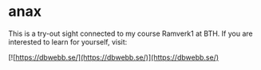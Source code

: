 # anax

This is a try-out sight connected to my course Ramverk1 at BTH.
If you are interested to learn for yourself, visit:

[![https://dbwebb.se/](https://dbwebb.se/)](https://dbwebb.se/)
